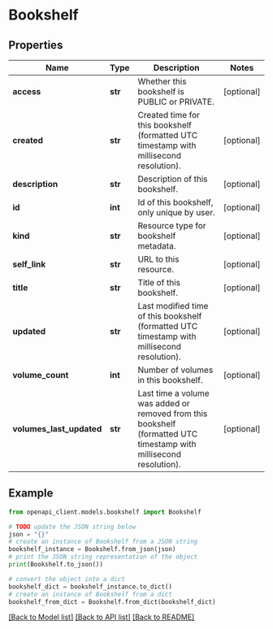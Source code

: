 # Bookshelf


## Properties

Name | Type | Description | Notes
------------ | ------------- | ------------- | -------------
**access** | **str** | Whether this bookshelf is PUBLIC or PRIVATE. | [optional] 
**created** | **str** | Created time for this bookshelf (formatted UTC timestamp with millisecond resolution). | [optional] 
**description** | **str** | Description of this bookshelf. | [optional] 
**id** | **int** | Id of this bookshelf, only unique by user. | [optional] 
**kind** | **str** | Resource type for bookshelf metadata. | [optional] 
**self_link** | **str** | URL to this resource. | [optional] 
**title** | **str** | Title of this bookshelf. | [optional] 
**updated** | **str** | Last modified time of this bookshelf (formatted UTC timestamp with millisecond resolution). | [optional] 
**volume_count** | **int** | Number of volumes in this bookshelf. | [optional] 
**volumes_last_updated** | **str** | Last time a volume was added or removed from this bookshelf (formatted UTC timestamp with millisecond resolution). | [optional] 

## Example

```python
from openapi_client.models.bookshelf import Bookshelf

# TODO update the JSON string below
json = "{}"
# create an instance of Bookshelf from a JSON string
bookshelf_instance = Bookshelf.from_json(json)
# print the JSON string representation of the object
print(Bookshelf.to_json())

# convert the object into a dict
bookshelf_dict = bookshelf_instance.to_dict()
# create an instance of Bookshelf from a dict
bookshelf_from_dict = Bookshelf.from_dict(bookshelf_dict)
```
[[Back to Model list]](../README.md#documentation-for-models) [[Back to API list]](../README.md#documentation-for-api-endpoints) [[Back to README]](../README.md)


